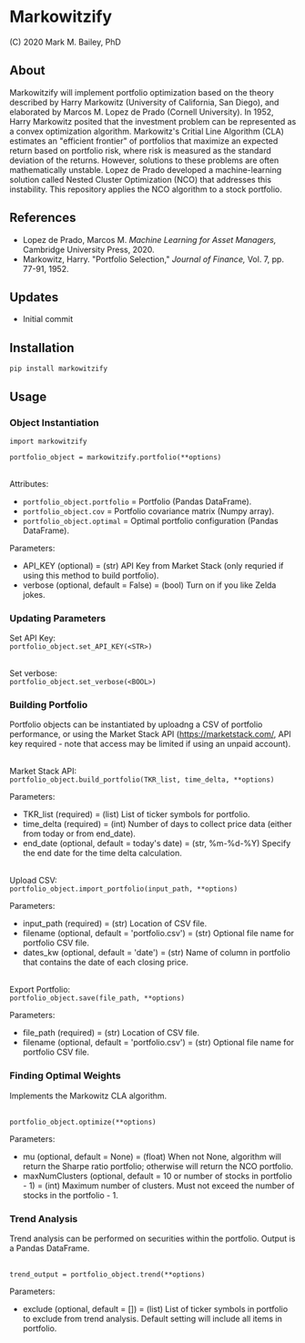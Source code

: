 # Markowitzify

(C) 2020 Mark M. Bailey, PhD

## About

Markowitzify will implement portfolio optimization based on the theory described by Harry Markowitz (University of California, San Diego), and elaborated by Marcos M. Lopez de Prado (Cornell University).  In 1952, Harry Markowitz posited that the investment problem can be represented as a convex optimization algorithm.  Markowitz's Critial Line Algorithm (CLA) estimates an "efficient frontier" of portfolios that maximize an expected return based on portfolio risk, where risk is measured as the standard deviation of the returns.  However, solutions to these problems are often mathematically unstable.  Lopez de Prado developed a machine-learning solution called Nested Cluster Optimization (NCO) that addresses this instability.  This repository applies the NCO algorithm to a stock portfolio.

## References
* Lopez de Prado, Marcos M. *Machine Learning for Asset Managers,* Cambridge University Press, 2020.
* Markowitz, Harry. "Portfolio Selection," *Journal of Finance,* Vol. 7, pp. 77-91, 1952.

## Updates
* Initial commit

## Installation
`pip install markowitzify`

## Usage

### Object Instantiation
`import markowitzify`<br>

`portfolio_object = markowitzify.portfolio(**options)`<br><br>

Attributes:<br>
* `portfolio_object.portfolio` = Portfolio (Pandas DataFrame).
* `portfolio_object.cov` = Portfolio covariance matrix (Numpy array).
* `portfolio_object.optimal` = Optimal portfolio configuration (Pandas DataFrame).

Parameters:<br>
* API_KEY (optional) = (str) API Key from Market Stack (only requried if using this method to build portfolio).
* verbose (optional, default = False) = (bool) Turn on if you like Zelda jokes.

### Updating Parameters
Set API Key:<br>
`portfolio_object.set_API_KEY(<STR>)`<br><br>

Set verbose:<br>
`portfolio_object.set_verbose(<BOOL>)`<br>

### Building Portfolio
Portfolio objects can be instantiated by uploadng a CSV of portfolio performance, or using the Market Stack API (https://marketstack.com/, API key required - note that access may be limited if using an unpaid account).<br><br>

Market Stack API:<br>
`portfolio_object.build_portfolio(TKR_list, time_delta, **options)`<br>

Parameters:<br>
* TKR_list (required) = (list) List of ticker symbols for portfolio.
* time_delta (required) = (int) Number of days to collect price data (either from today or from end_date).
* end_date (optional, default = today's date) = (str, %m-%d-%Y) Specify the end date for the time delta calculation.<br><br>

Upload CSV:<br>
`portfolio_object.import_portfolio(input_path, **options)`<br>

Parameters:<br>
* input_path (required) = (str) Location of CSV file.
* filename (optional, default = 'portfolio.csv') = (str) Optional file name for portfolio CSV file.
* dates_kw (optional, default = 'date') = (str) Name of column in portfolio that contains the date of each closing price.<br><br>

Export Portfolio:<br>
`portfolio_object.save(file_path, **options)`<br>

Parameters:<br>
* file_path (required) = (str) Location of CSV file.
* filename (optional, default = 'portfolio.csv') = (str) Optional file name for portfolio CSV file.

### Finding Optimal Weights
Implements the Markowitz CLA algorithm.<br><br>

`portfolio_object.optimize(**options)`<br>

Parameters:<br>
* mu (optional, default = None) = (float) When not None, algorithm will return the Sharpe ratio portfolio; otherwise will return the NCO portfolio.
* maxNumClusters (optional, default = 10 or number of stocks in portfolio - 1) = (int) Maximum number of clusters.  Must not exceed the number of stocks in the portfolio - 1.


### Trend Analysis
Trend analysis can be performed on securities within the portfolio.  Output is a Pandas DataFrame.<br><br>

`trend_output = portfolio_object.trend(**options)`<br>

Parameters:<br>
* exclude (optional, default = []) = (list) List of ticker symbols in portfolio to exclude from trend analysis.  Default setting will include all items in portfolio.
